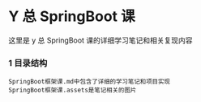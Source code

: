# Y 总 SpringBoot 课

这里是 y 总 SpringBoot 课的详细学习笔记和相关复现内容







### 1 目录结构

```
SpringBoot框架课.md中包含了详细的学习笔记和项目实现
SpringBoot框架课.assets是笔记相关的图片
```

